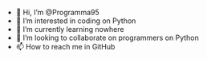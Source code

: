 - 👋 Hi, I’m @Programma95
- 👀 I’m interested in coding on Python
- 🌱 I’m currently learning nowhere
- 💞️ I’m looking to collaborate on programmers on Python
- 📫 How to reach me in GitHub

<!---
Programma95/Programma95 is a ✨ special ✨ repository because its `README.md` (this file) appears on your GitHub profile.
You can click the Preview link to take a look at your changes.
--->
